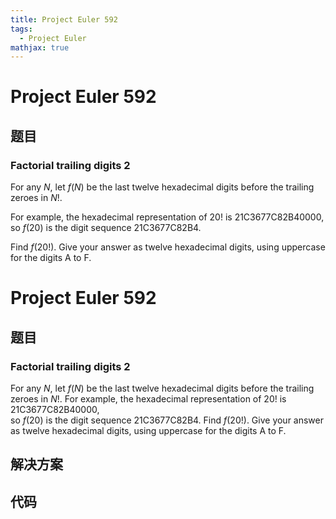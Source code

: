 ```yaml
---
title: Project Euler 592
tags:
  - Project Euler
mathjax: true
---
```

<escape><!-- more --></escape>
    
# Project Euler 592
## 题目
### Factorial trailing digits 2

For any <var>N</var>, let <var>f</var>(<var>N</var>) be the last twelve hexadecimal digits before the trailing zeroes in <var>N</var>!.

For example, the hexadecimal representation of 20! is 21C3677C82B40000,<br />
so <var>f</var>(20) is the digit sequence 21C3677C82B4.

Find <var>f</var>(20!). Give your answer as twelve hexadecimal digits, using uppercase for the digits A to F.


# Project Euler 592
## 题目
### Factorial trailing digits 2

For any $N$, let $f$($N$) be the last twelve hexadecimal digits before the trailing zeroes in $N$!.
For example, the hexadecimal representation of 20! is 21C3677C82B40000,<br>so $f$(20) is the digit sequence 21C3677C82B4.
Find $f$(20!). Give your answer as twelve hexadecimal digits, using uppercase for the digits A to F.


## 解决方案


## 代码


